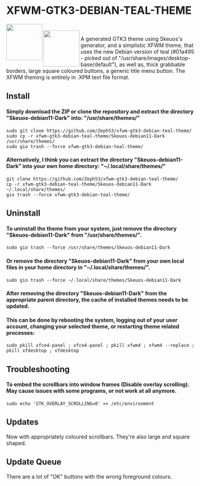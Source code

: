 # XFWM-GTK3-DEBIAN-TEAL-THEME  


<a href="url"><img src="https://github.com/Zeph53/xfwm-gtk3-debian-teal-theme/assets/102870900/557fb16f-4c9c-4c8a-96ac-94b9f1f59d68" align="left" height="96" width="96" ></a>  
<a href="url"><img src="https://github.com/Zeph53/xfwm-gtk3-debian-teal-theme/assets/102870900/3c67318e-2ddb-4cc7-8c5e-b3eea7fdb8f0" align="left" height="96" width="96" ></a>  


A generated GTK3 theme using Skeuos's generator, and a simplistic XFWM theme, that uses the new Debian version of teal (#01a495 - picked out of "/usr/share/images/desktop-base/default"), as well as, thick grabbable borders, large square coloured buttons, a generic title menu button. The XFWM theming is entirely in .XPM text file format.  


## Install  
#### Simply download the ZIP or clone the repository and extract the directory "Skeuos-debian11-Dark" into: "/usr/share/themes/"  
    sudo git clone https://github.com/Zeph53/xfwm-gtk3-debian-teal-theme/  
    sudo cp -r xfwm-gtk3-debian-teal-theme/Skeuos-debian11-Dark /usr/share/themes/  
    sudo gio trash --force xfwm-gtk3-debian-teal-theme/  
#### Alternatively, I think you can extract the directory "Skeuos-debian11-Dark" into your own home directory: "~/.local/share/themes/"  
    git clone https://github.com/Zeph53/xfwm-gtk3-debian-teal-theme/  
    cp -r xfwm-gtk3-debian-teal-theme/Skeuos-debian11-Dark ~/.local/share/themes/  
    gio trash --force xfwm-gtk3-debian-teal-theme/  


## Uninstall  
#### To uninstall the theme from your system, just remove the directory "Skeuos-debian11-Dark" from "/usr/share/themes/".  
    sudo gio trash --force /usr/share/themes/Skeuos-debian11-Dark  
#### Or remove the directory "Skeuos-debian11-Dark" from your own local files in your home directory in "~/.local/share/themes/".  
    sudo gio trash --force ~/.local/share/themes/Skeuos-debian11-Dark  
#### After removing the directory "Skeuos-debian11-Dark" from the appropriate parent directory, the cache of installed themes needs to be updated. 
#### This can be done by rebooting the system, logging out of your user account, changing your selected theme, or restarting theme related processes:  
    sudo pkill xfce4-panel ; xfce4-panel ; pkill xfwm4 ; xfwm4 --replace ; pkill xfdesktop ; xfdesktop  


## Troubleshooting  
#### To embed the scrollbars into window frames (Disable overlay scrolling). May cause issues with some programs, or not work at all anymore.  
    sudo echo 'GTK_OVERLAY_SCROLLING=0' >> /etc/environment  


## Updates  
Now with appropriately coloured scrollbars. They're also large and square shaped.  


## Update Queue
There are a lot of "OK" buttons with the wrong foreground colours.

